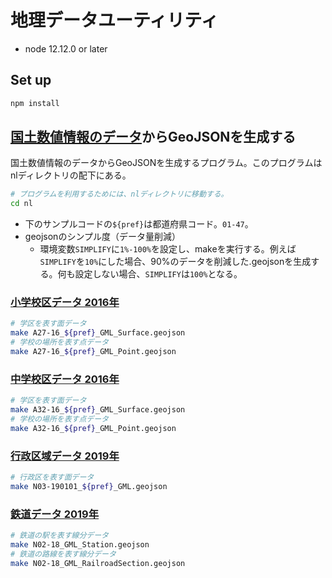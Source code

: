 # 地理データユーティリティ

- node 12.12.0 or later

## Set up

```sh
npm install
```

## [国土数値情報のデータ](http://nlftp.mlit.go.jp/ksj/index.html)からGeoJSONを生成する

国土数値情報のデータからGeoJSONを生成するプログラム。このプログラムはnlディレクトリの配下にある。

```sh
# プログラムを利用するためには、nlディレクトリに移動する。
cd nl
```

- 下のサンプルコードの`${pref}`は都道府県コード。`01-47`。
- geojsonのシンプル度（データ量削減）
  - 環境変数`SIMPLIFY`に`1%-100%`を設定し、makeを実行する。例えば`SIMPLIFY`を`10%`にした場合、90%のデータを削減した.geojsonを生成する。何も設定しない場合、`SIMPLIFY`は`100%`となる。

### [小学校区データ 2016年](http://nlftp.mlit.go.jp/ksj/gml/datalist/KsjTmplt-A27-v2_1.html)

```sh
# 学区を表す面データ
make A27-16_${pref}_GML_Surface.geojson
# 学校の場所を表す点データ
make A27-16_${pref}_GML_Point.geojson
```

### [中学校区データ 2016年](http://nlftp.mlit.go.jp/ksj/gml/datalist/KsjTmplt-A32-v2_0.html)

```sh
# 学区を表す面データ
make A32-16_${pref}_GML_Surface.geojson
# 学校の場所を表す点データ
make A32-16_${pref}_GML_Point.geojson
```

### [行政区域データ 2019年](http://nlftp.mlit.go.jp/ksj/gml/datalist/KsjTmplt-N03-v2_3.html)

```sh
# 行政区を表す面データ
make N03-190101_${pref}_GML.geojson
```

### [鉄道データ 2019年](http://nlftp.mlit.go.jp/ksj/gml/datalist/KsjTmplt-N02-v2_3.html)

```sh
# 鉄道の駅を表す線分データ
make N02-18_GML_Station.geojson
# 鉄道の路線を表す線分データ
make N02-18_GML_RailroadSection.geojson
```
